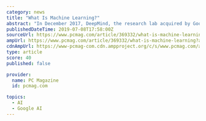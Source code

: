 ```yaml
---
category: news
title: "What Is Machine Learning?"
abstract: "In December 2017, DeepMind, the research lab acquired by Google in 2014, introduced AlphaZero, an artificial intelligence program that could defeat world champions at several board games. Interestingly, AlphaZero received zero instructions from humans on ..."
publishedDateTime: 2019-07-08T17:58:00Z
sourceUrl: https://www.pcmag.com/article/369332/what-is-machine-learning
ampUrl: https://www.pcmag.com/article/369332/what-is-machine-learning?amp=1
cdnAmpUrl: https://www-pcmag-com.cdn.ampproject.org/c/s/www.pcmag.com/article/369332/what-is-machine-learning?amp=1
type: article
score: 40
published: false

provider:
  name: PC Magazine
  id: pcmag.com

topics:
  - AI
  - Google AI
---
```


